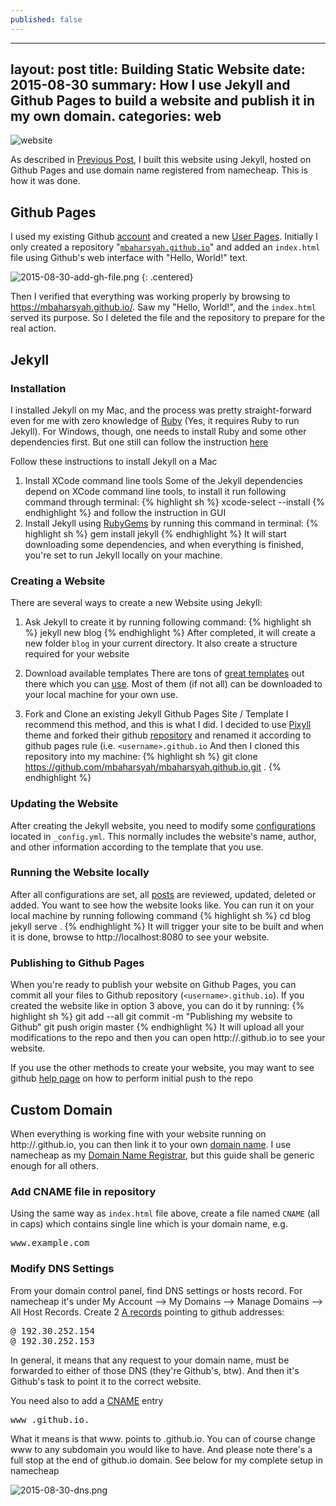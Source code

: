 ```yaml
---
published: false
---
```


---
layout:     post
title:      Building Static Website
date:       2015-08-30
summary:    How I use Jekyll and Github Pages to build a website and publish it in my own domain.
categories: web
---
![website](http://www.wedholmab.se/wp-content/uploads/2013/04/webbutveckling-1.jpg)

As described in [Previous Post](http://www.mbaharsyah.xyz/general/2015/08/27/new-website/), I built this website using Jekyll, hosted on Github Pages and use domain name registered from namecheap. This is how it was done.

## Github Pages

I used my existing Github [account](https://github.com/mbaharsyah) and created a new [User Pages](https://help.github.com/articles/user-organization-and-project-pages/#user--organization-pages). Initially I only created a repository "[```mbaharsyah.github.io```](https://github.com/mbaharsyah/mbaharsyah.github.io)" and added an ```index.html``` file using Github's web interface with "Hello, World!" text.

![2015-08-30-add-gh-file.png]({{site.baseurl}}/images/posts/2015-08-30-add-gh-file.png)
{: .centered}

Then I verified that everything was working properly by browsing to https://mbaharsyah.github.io/. Saw my "Hello, World!", and the ```index.html``` served its purpose. So I deleted the file and the repository to prepare for the real action.

## Jekyll

### Installation

I installed Jekyll on my Mac, and the process was pretty straight-forward  even for me with zero knowledge of [Ruby](https://www.ruby-lang.org) (Yes, it requires Ruby to run Jekyll). For Windows, though, one needs to install Ruby and some other dependencies first. But one still can follow the instruction [here](http://jekyllrb.com/docs/windows/#installation)

Follow these instructions to install Jekyll on a Mac

1. Install XCode command line tools
   Some of the Jekyll dependencies depend on XCode command line tools, to install it run following command through terminal:
   {% highlight sh %}
   xcode-select --install
   {% endhighlight %}
   and follow the instruction in GUI
2. Install Jekyll using [RubyGems](https://rubygems.org/) by running this command in terminal:
   {% highlight sh %}
   gem install jekyll
   {% endhighlight %}
   It will start downloading some dependencies, and when everything is finished, you're set to run Jekyll locally on your machine.
 
### Creating a Website

There are several ways to create a new Website using Jekyll:

1. Ask Jekyll to create it by running following command:
   {% highlight sh %}
   jekyll new blog
   {% endhighlight %}
   After completed, it will create a new folder ```blog``` in your current directory. It also create a structure required for your website

2. Download available templates
   There are tons of [great templates](http://jekyllthemes.org) out there which you can [use](https://github.com/jekyll/jekyll/wiki/Sites). Most of them (if not all) can be downloaded to your local machine for your own use.
   
3. Fork and Clone an existing Jekyll Github Pages Site / Template
   I recommend this method, and this is what I did. I decided to use [Pixyll](http://pixyll.com/) theme and forked their github [repository](https://github.com/johnotander/pixyll) and renamed it according to github pages rule (i.e. ```<username>.github.io```
   And then I cloned this repository into my machine:
   {% highlight sh %}
   git clone https://github.com/mbaharsyah/mbaharsyah.github.io.git .
   {% endhighlight %}

### Updating the Website

After creating the Jekyll website, you need to modify some [configurations](http://jekyllrb.com/docs/configuration/) located in ```_config.yml```. This normally includes the website's name, author, and other information according to the template that you use.

### Running the Website locally

After all configurations are set, all [posts](http://jekyllrb.com/docs/posts/) are reviewed, updated, deleted or added. You want to see how the website looks like. You can run it on your local machine by running following command
{% highlight sh %}
cd blog
jekyll serve .
{% endhighlight %}
It will trigger your site to be built and when it is done, browse to http://localhost:8080 to see your website.

### Publishing to Github Pages

When you're ready to publish your website on Github Pages, you can commit all your files to Github repository (```<username>.github.io```). If you created the website like in option 3 above, you can do it by running:
{% highlight sh %}
git add --all
git commit -m "Publishing my website to Github"
git push origin master
{% endhighlight %}
It will upload all your modifications to the repo and then you can open http://<username>.github.io to see your website.

If you use the other methods to create your website, you may want to see github [help page](https://help.github.com/articles/adding-an-existing-project-to-github-using-the-command-line/) on how to perform initial push to the repo

## Custom Domain

When everything is working fine with your website running on http://<username>.github.io, you can then link it to your own [domain name](https://en.wikipedia.org/wiki/Domain_name). I use namecheap as my [Domain Name Registrar](https://en.wikipedia.org/wiki/Domain_name_registrar), but this guide shall be generic enough for all others.

### Add CNAME file in repository

Using the same way as ```index.html``` file above, create a file named ```CNAME``` (all in caps) which contains single line which is your domain name, e.g. 
<pre>
www.example.com
</pre>

### Modify DNS Settings

From your domain control panel, find DNS settings or hosts record. For namecheap it's under My Account --> My Domains --> Manage Domains --> All Host Records.
Create 2 [A records](https://en.wikipedia.org/wiki/List_of_DNS_record_types#A) pointing to github addresses:
<pre>
@ 192.30.252.154 
@ 192.30.252.153
</pre>

In general, it means that any request to your domain name, must be forwarded to either of those DNS (they're Github's, btw). And then it's Github's task to point it to the correct website.

You need also to add a [CNAME](https://en.wikipedia.org/wiki/CNAME_record) entry
<pre>
www <username>.github.io.
</pre>

What it means is that www.<yourdomain> points to <username>.github.io. You can of course change www to any subdomain you would like to have. And please note there's a full stop at the end of github.io domain. See below for my complete setup in namecheap

![2015-08-30-dns.png]({{site.baseurl}}/images/posts/2015-08-30-dns.png)

